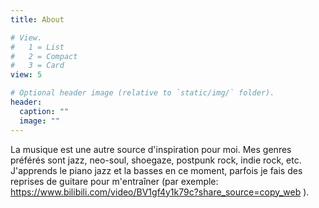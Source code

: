 ```yaml
---
title: About

# View.
#   1 = List
#   2 = Compact
#   3 = Card
view: 5

# Optional header image (relative to `static/img/` folder).
header:
  caption: ""
  image: ""
---
```


La musique est une autre source d'inspiration pour moi. Mes genres préférés sont jazz, neo-soul, shoegaze, postpunk rock, indie rock, etc. J'apprends le piano jazz et la basses en ce moment, 
parfois je fais des reprises de guitare pour m'entraîner (par exemple: https://www.bilibili.com/video/BV1gf4y1k79c?share_source=copy_web ). 

